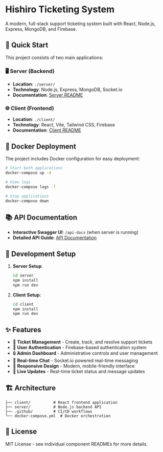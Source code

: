 # Hishiro Ticketing System

A modern, full-stack support ticketing system built with React, Node.js, Express, MongoDB, and Firebase.

## 🚀 Quick Start

This project consists of two main applications:

### 🖥️ Server (Backend)
- **Location**: `./server/`
- **Technology**: Node.js, Express, MongoDB, Socket.io
- **Documentation**: [Server README](./server/README.md)

### 🌐 Client (Frontend)  
- **Location**: `./client/`
- **Technology**: React, Vite, Tailwind CSS, Firebase
- **Documentation**: [Client README](./client/README.md)

## 🐳 Docker Deployment

The project includes Docker configuration for easy deployment:

```bash
# Start both applications
docker-compose up -d

# View logs
docker-compose logs -f

# Stop applications
docker-compose down
```

## 📚 API Documentation

- **Interactive Swagger UI**: `/api-docs` (when server is running)
- **Detailed API Guide**: [API Documentation](./server/API_DOCUMENTATION.md)

## 🔧 Development Setup

1. **Server Setup**:
   ```bash
   cd server
   npm install
   npm run dev
   ```

2. **Client Setup**:
   ```bash
   cd client
   npm install
   npm run dev
   ```

## ✨ Features

- 🎫 **Ticket Management** - Create, track, and resolve support tickets
- 👥 **User Authentication** - Firebase-based authentication system
- 🔒 **Admin Dashboard** - Administrative controls and user management
- 💬 **Real-time Chat** - Socket.io powered real-time messaging
- 📱 **Responsive Design** - Modern, mobile-friendly interface
- 🔄 **Live Updates** - Real-time ticket status and message updates

## 🏗️ Architecture

```
├── client/          # React frontend application
├── server/          # Node.js backend API
├── .github/         # CI/CD workflows
└── docker-compose.yml  # Docker orchestration
```

## 📄 License

MIT License - see individual component READMEs for more details.

